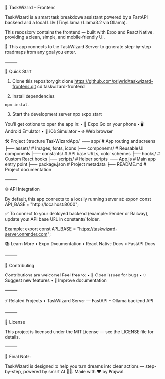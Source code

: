 🎯 TaskWizard – Frontend

TaskWizard is a smart task breakdown assistant powered by a FastAPI backend and a local LLM (TinyLlama / Llama3.2 via Ollama).

This repository contains the frontend — built with Expo and React Native, providing a clean, simple, and mobile-friendly UI.

📡 This app connects to the TaskWizard Server to generate step-by-step roadmaps from any goal you enter.

⸻

🚀 Quick Start

1. Clone this repository
   git clone https://github.com/prjwrld/taskwizard-frontend.git
   cd taskwizard-frontend

2. Install dependencies
  ```
npm install
```

3. Start the development server
   npx expo start

You’ll get options to open the app in:
	•	📱 Expo Go on your phone
	•	🖥️ Android Emulator
	•	🍏 iOS Simulator
	•	🌐 Web browser

 🛠️ Project Structure
 TaskWizardApp/
 ├── app/              # App routing and screens
 ├── assets/           # Images, fonts, icons
 ├── components/       # Reusable UI components
 ├── constants/        # API base URLs, color schemes
 ├── hooks/            # Custom React hooks
 ├── scripts/          # Helper scripts
 ├── App.js            # Main app entry point
 ├── package.json      # Project metadata
 ├── README.md         # Project documentation

 
⸻

🌐 API Integration

By default, this app connects to a locally running server at: export const API_BASE = "http://localhost:8000";

✅ To connect to your deployed backend (example: Render or Railway), update your API base URL in constants/ folder.

Example: export const API_BASE = "https://taskwizard-server.onrender.com";

📚 Learn More
	•	Expo Documentation
	•	React Native Docs
	•	FastAPI Docs

⸻

🤝 Contributing

Contributions are welcome! Feel free to:
	•	🐛 Open issues for bugs
	•	💡 Suggest new features
	•	📜 Improve documentation

⸻

⚡ Related Projects
	•	TaskWizard Server — FastAPI + Ollama backend API

⸻

📜 License

This project is licensed under the MIT License — see the LICENSE file for details.

⸻

💬 Final Note:

TaskWizard is designed to help you turn dreams into clear actions — step-by-step, powered by smart AI 🧠✨.
Made with ❤️ by Prajwal.




